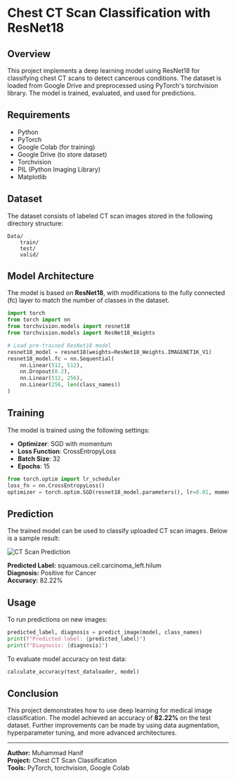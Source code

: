 # Chest CT Scan Classification with ResNet18

## Overview
This project implements a deep learning model using ResNet18 for classifying chest CT scans to detect cancerous conditions. The dataset is loaded from Google Drive and preprocessed using PyTorch's torchvision library. The model is trained, evaluated, and used for predictions.

## Requirements
- Python
- PyTorch
- Google Colab (for training)
- Google Drive (to store dataset)
- Torchvision
- PIL (Python Imaging Library)
- Matplotlib

## Dataset
The dataset consists of labeled CT scan images stored in the following directory structure:
```
Data/
    train/
    test/
    valid/
```

## Model Architecture
The model is based on **ResNet18**, with modifications to the fully connected (fc) layer to match the number of classes in the dataset.

```python
import torch
from torch import nn
from torchvision.models import resnet18
from torchvision.models import ResNet18_Weights

# Load pre-trained ResNet18 model
resnet18_model = resnet18(weights=ResNet18_Weights.IMAGENET1K_V1)
resnet18_model.fc = nn.Sequential(
    nn.Linear(512, 512),
    nn.Dropout(0.2),
    nn.Linear(512, 256),
    nn.Linear(256, len(class_names))
)
```

## Training
The model is trained using the following settings:
- **Optimizer**: SGD with momentum
- **Loss Function**: CrossEntropyLoss
- **Batch Size**: 32
- **Epochs**: 15

```python
from torch.optim import lr_scheduler
loss_fn = nn.CrossEntropyLoss()
optimizer = torch.optim.SGD(resnet18_model.parameters(), lr=0.01, momentum=0.9)
```

## Prediction
The trained model can be used to classify uploaded CT scan images. Below is a sample result:

![CT Scan Prediction](image.png)

**Predicted Label:** squamous.cell.carcinoma_left.hilum  
**Diagnosis:** Positive for Cancer  
**Accuracy:** 82.22%

## Usage
To run predictions on new images:
```python
predicted_label, diagnosis = predict_image(model, class_names)
print(f"Predicted label: {predicted_label}")
print(f"Diagnosis: {diagnosis}")
```
To evaluate model accuracy on test data:
```python
calculate_accuracy(test_dataloader, model)
```

## Conclusion
This project demonstrates how to use deep learning for medical image classification. The model achieved an accuracy of **82.22%** on the test dataset. Further improvements can be made by using data augmentation, hyperparameter tuning, and more advanced architectures.

---
**Author:** Muhammad Hanif  
**Project:** Chest CT Scan Classification  
**Tools:** PyTorch, torchvision, Google Colab


